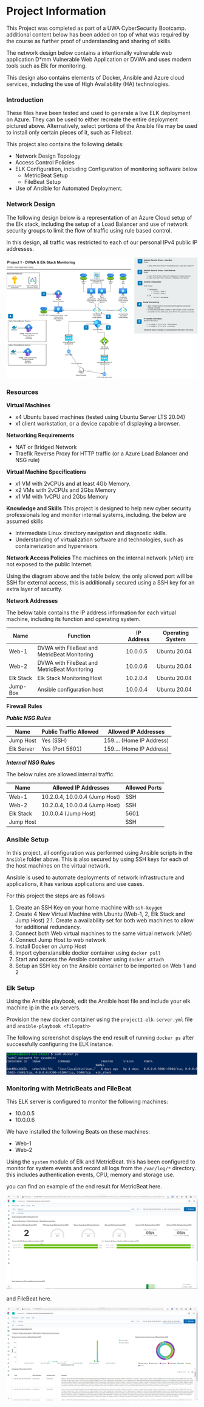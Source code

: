 # Project Information
This Project was completed as part of a UWA CyberSecurity Bootcamp. additional content below has been added on top of what was required by the course as further proof of understanding and sharing of skills.

The network design below contains a intentionally vulnerable web application D*mm Vulnerable Web Application or DVWA and uses modern tools such as Elk for monitoring.

This design also contains elements of Docker, Ansible and Azure cloud services, including the use of High Availability (HA) technologies.

### Introduction
These files have been tested and used to generate a live ELK deployment on Azure. They can be used to either recreate the entire deployment pictured above. Alternatively, select portions of the Ansible file may be used to install only certain pieces of it, such as Filebeat.

This project also contains the following details:
- Network Design Topology
- Access Control Policies
- ELK Configuration, including Configuration of monitoring software below
  - MetricBeat Setup
  - FileBeat Setup
- Use of Ansible for Automated Deployment.

### Network Design
The following design below is a representation of an Azure Cloud setup of the Elk stack, including the setup of a Load Balancer and use of network security groups to limit the flow of traffic using rule based control.

In this design, all traffic was restricted to each of our personal IPv4 public IP addresses.

![Network Design](images/Microsoft_Azure_Network_Design_1.png)

### Resources

**Virtual Machines**
* x4 Ubuntu based machines (tested using Ubuntu Server LTS 20.04)
* x1 client workstation, or a device capable of displaying a browser.

**Networking Requirements**
* NAT or Bridged Network
* Traefik Reverse Proxy for HTTP traffic (or a Azure Load Balancer and NSG rule)

**Virtual Machine Specifications**
* x1 VM with 2vCPUs and at least 4Gb Memory.
* x2 VMs with 2vCPUs and 2Gbs Memory
* x1 VM with 1vCPU and 2Gbs Memory 

**Knowledge and Skills**
This project is designed to help new cyber security professionals log and monitor internal systems, including. the below are assumed skills
* Intermediate Linux directory navigation and diagnostic skills.
* Understanding of virtualization software and technologies, such as containerization and hypervisors

**Network Access Policies**
The machines on the internal network (vNet) are not exposed to the public Internet. 

Using the diagram above and the table below, the only allowed port will be SSH for external access, this is additionally secured using a SSH key for an extra layer of security.

**Network Addresses**

The below table contains the IP address information for each virtual machine, including its function and operating system.

| Name      | Function                                     | IP Address | Operating System |
|-----------|----------------------------------------------|------------|------------------|
| Web-1     | DVWA with FileBeat and MetricBeat Monitoring | 10.0.0.5   | Ubuntu 20.04     |
| Web-2     | DVWA with FileBeat and MetricBeat Monitoring | 10.0.0.6   | Ubuntu 20.04     |
| Elk Stack | Elk Stack Monitoring Host                    | 10.2.0.4   | Ubuntu 20.04     |
| Jump-Box  | Ansible configuration host                   | 10.0.0.4   | Ubuntu 20.04     |

**Firewall Rules**

***Public NSG Rules***

| Name       | Public Traffic Allowed | Allowed IP Addresses      |
|------------|------------------------|---------------------------|
| Jump Host  | Yes (SSH)              | 159.... (Home IP Address) |
| Elk Server | Yes (Port 5601)        | 159.... (Home IP Address) |

***Internal NSG Rules***

The below rules are allowed internal traffic.

| Name      | Allowed IP Addresses           | Allowed Ports |
|-----------|--------------------------------|---------------|
| Web-1     | 10.2.0.4, 10.0.0.4 (Jump Host) | SSH           |
| Web-2     | 10.2.0.4, 10.0.0.4 (Jump Host) | SSH           |
| Elk Stack | 10.0.0.4 (Jump Host)           | 5601          |
| Jump Host |                                | SSH           |


### Ansible Setup
In this project, all configuration was performed using Ansible scripts in the ```Ansible``` folder above. This is also secured by using SSH keys for each of the host machines on the virtual network.

Ansible is used to automate deployments of network infrastructure and applications, it has various applications and use cases.

For this project the steps are as follows

1. Create an SSH Key on your home machine with `ssh-keygen`
2. Create 4 New Virtual Machine with Ubuntu (Web-1, 2, Elk Stack and Jump Host)
2.1. Create a availability set for both web machines to allow for additional redundancy.
3. Connect both Web virtual machines to the same virtual network (vNet)
4. Connect Jump Host to web network
4. Install Docker on Jump Host
5. Import cyberx/ansible docker container using `docker pull`
6. Start and access the Ansible container using `docker attach`
7. Setup an SSH key on the Ansible container to be imported on Web 1 and 2

### Elk Setup

Using the Ansible playbook, edit the Ansible host file and include your elk machine ip in the `elk` servers.

Provision the new docker container using the `project1-elk-server.yml` file and `ansible-playbook <filepath>`

The following screenshot displays the end result of running `docker ps` after successfully configuring the ELK instance.

![Elk Docker PS Command](images/docker_ps_elk.png)

### Monitoring with MetricBeats and FileBeat
This ELK server is configured to monitor the following machines:
- 10.0.0.5
- 10.0.0.6

We have installed the following Beats on these machines:
- Web-1
- Web-2

Using the `system` module of Elk and MetricBeat. this has been configured to monitor for system events and record all logs from the `/var/log/*` directory. this includes authentication events, CPU, memory and storage use.

you can find an example of the end result for MetricBeat here.

![](images/MetricBeat_Example_Final.png)

and FileBeat here.

![](images/FileBeat_Example_Final.png)

